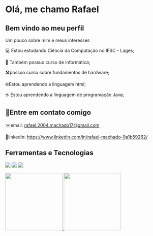 # Olá, me chamo Rafael
## Bem vindo ao meu perfil

Um pouco sobre mim e meus interesses


💻 Estou estudando Ciência da Computação no IFSC - Lages;

📖 Também possuo curso de informática;

🛠️possuo curso sobre fundamentos de hardware;

🌐Estou aprendendo a linguagem html;

☕ Estou aprendendo a linguagem de programação Java;


## 👋Entre em contato comigo


✉️email: rafael.2004.machado17@gmail.com

💼linkedin: https://www.linkedin.com/in/rafael-machado-9a1b59262/


## Ferramentas e Tecnologias

<img src="https://cdn.jsdelivr.net/gh/devicons/devicon@latest/icons/java/java-original-wordmark.svg" /> <img src="https://cdn.jsdelivr.net/gh/devicons/devicon@latest/icons/html5/html5-original.svg" /> <img src="https://cdn.jsdelivr.net/gh/devicons/devicon@latest/icons/css3/css3-original.svg" />

<div>
<a href="https://github.com/seu-usuário-aqui">
<img loading="lazy" height="180em" src="https://github-readme-stats.vercel.app/api/top-langs/?username=RafaelMachado914&layout=compact&langs_count=7&theme=dracula"/>
<img loading="lazy" height="180em" src="https://github-readme-stats.vercel.app/api?username=RafaelMachado914&show_icons=true&theme=dracula&include_all_commits=true&count_private=true"/>
</div>

          
          


